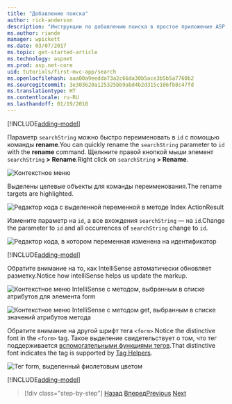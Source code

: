 ```yaml
---
title: "Добавление поиска"
author: rick-anderson
description: "Инструкции по добавлению поиска в простое приложение ASP.NET Core MVC"
ms.author: riande
manager: wpickett
ms.date: 03/07/2017
ms.topic: get-started-article
ms.technology: aspnet
ms.prod: asp.net-core
uid: tutorials/first-mvc-app/search
ms.openlocfilehash: aaa00a9eedda73a2c66da30b5ace3b5b5a7760b2
ms.sourcegitcommit: 3e303620a125325bb9abd4b2d315c106fb8c47fd
ms.translationtype: HT
ms.contentlocale: ru-RU
ms.lasthandoff: 01/19/2018
---
```

[!INCLUDE[adding-model](../../includes/mvc-intro/search1.md)]

<span data-ttu-id="8777a-103">Параметр `searchString` можно быстро переименовать в `id` с помощью команды **rename**.</span><span class="sxs-lookup"><span data-stu-id="8777a-103">You can quickly rename the `searchString` parameter to `id` with the **rename** command.</span></span> <span data-ttu-id="8777a-104">Щелкните правой кнопкой мыши элемент `searchString` **> Rename**.</span><span class="sxs-lookup"><span data-stu-id="8777a-104">Right click on `searchString` **> Rename**.</span></span>

![Контекстное меню](search/_static/rename.png)

<span data-ttu-id="8777a-106">Выделены целевые объекты для команды переименования.</span><span class="sxs-lookup"><span data-stu-id="8777a-106">The rename targets are highlighted.</span></span>

![Редактор кода с выделенной переменной в методе Index ActionResult](search/_static/rename2.png)

<span data-ttu-id="8777a-108">Измените параметр на `id`, а все вхождения `searchString` — на `id`.</span><span class="sxs-lookup"><span data-stu-id="8777a-108">Change the parameter to `id` and all occurrences of `searchString` change to `id`.</span></span>

![Редактор кода, в котором переменная изменена на идентификатор](search/_static/rename3.png)

[!INCLUDE[adding-model](../../includes/mvc-intro/search2.md)]

<span data-ttu-id="8777a-110">Обратите внимание на то, как IntelliSense автоматически обновляет разметку.</span><span class="sxs-lookup"><span data-stu-id="8777a-110">Notice how intelliSense helps us update the markup.</span></span>

![Контекстное меню IntelliSense с методом, выбранным в списке атрибутов для элемента form](search/_static/int_m.png)

![Контекстное меню IntelliSense с методом get, выбранным в списке значений атрибутов метода](search/_static/int_get.png)

<span data-ttu-id="8777a-113">Обратите внимание на другой шрифт тега `<form>`.</span><span class="sxs-lookup"><span data-stu-id="8777a-113">Notice the distinctive font in the `<form>` tag.</span></span> <span data-ttu-id="8777a-114">Такое выделение свидетельствует о том, что тег поддерживается [вспомогательными функциями тегов](../../mvc/views/tag-helpers/intro.md).</span><span class="sxs-lookup"><span data-stu-id="8777a-114">That distinctive font indicates the tag is supported by [Tag Helpers](../../mvc/views/tag-helpers/intro.md).</span></span>

![Тег form, выделенный фиолетовым цветом](search/_static/th_font.png)

[!INCLUDE[adding-model](../../includes/mvc-intro/search3.md)]

>[!div class="step-by-step"]
<span data-ttu-id="8777a-116">[Назад](controller-methods-views.md)
[Вперед](new-field.md)</span><span class="sxs-lookup"><span data-stu-id="8777a-116">[Previous](controller-methods-views.md)
[Next](new-field.md)</span></span>  
